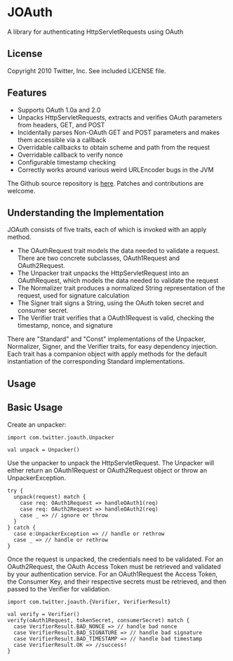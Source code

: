 # JOAuth

A library for authenticating HttpServletRequests using OAuth

## License

Copyright 2010 Twitter, Inc. See included LICENSE file.

## Features

* Supports OAuth 1.0a and 2.0
* Unpacks HttpServletRequests, extracts and verifies OAuth parameters from headers, GET, and POST
* Incidentally parses Non-OAuth GET and POST parameters and makes them accessible via a callback
* Overridable callbacks to obtain scheme and path from the request
* Overridable callback to verify nonce
* Configurable timestamp checking
* Correctly works around various weird URLEncoder bugs in the JVM

The Github source repository is [here](http://github.com/9len/joauth/). Patches and contributions are  welcome.

## Understanding the Implementation

JOAuth consists of five traits, each of which is invoked with an apply method.

* The OAuthRequest trait models the data needed to validate a request. There are two concrete subclasses, OAuth1Request and OAuth2Request.
* The Unpacker trait unpacks the HttpServletRequest into an OAuthRequest, which models the data needed to validate the request
* The Normalizer trait produces a normalized String representation of the request, used for signature calculation
* The Signer trait signs a String, using the OAuth token secret and consumer secret.
* The Verifier trait verifies that a OAuth1Request is valid, checking the timestamp, nonce, and signature

There are "Standard" and "Const" implementations of the Unpacker, Normalizer, Signer, and the Verifier traits, for easy dependency injection. Each trait has a companion object with apply methods for the default instantiation of the corresponding Standard implementations. 

## Usage

## Basic Usage

Create an unpacker:

    import com.twitter.joauth.Unpacker
    
    val unpack = Unpacker()
    
Use the unpacker to unpack the HttpServletRequest. The Unpacker will either return an OAuth1Request or OAuth2Request object or throw an UnpackerException. 

    try {
      unpack(request) match {
        case req: OAuth1Request => handleOAuth1(req)
        case req: OAuth2Request => handleOAuth2(req)
        case _ => // ignore or throw
      }
    } catch {
      case e:UnpackerException => // handle or rethrow
      case _ => // handle or rethrow
    } 
      
Once the request is unpacked, the credentials need to be validated. For an OAuth2Request, the OAuth Access Token must be retrieved and validated by your authentication service. For an OAuth1Request the Access Token, the Consumer Key, and their respective secrets must be retrieved, and then passed to the Verifier for validation. 

    import com.twitter.joauth.{Verifier, VerifierResult}
    
    val verify = Verifier()
    verify(oAuth1Request, tokenSecret, consumerSecret) match {
      case VerifierResult.BAD_NONCE => // handle bad nonce
      case VerifierResult.BAD_SIGNATURE => // handle bad signature
      case VerifierResult.BAD_TIMESTAMP => // handle bad timestamp
      case VerifierResult.OK => //success!
    }

    
